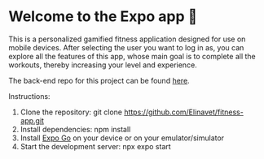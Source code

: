 # Welcome to the Expo app 👋

This is a personalized gamified fitness application designed for use on mobile devices. After selecting the user you want to log in as, you can explore all the features of this app, whose main goal is to complete all the workouts, thereby increasing your level and experience.

The back-end repo for this project can be found [here](https://github.com/Elinavet/be-fitness-app.git).

Instructions:

1. Clone the repository: git clone https://github.com/Elinavet/fitness-app.git
2. Install dependencies: npm install
3. Install [Expo Go](https://expo.dev/go) on your device or on your emulator/simulator 
4. Start the development server: npx expo start

